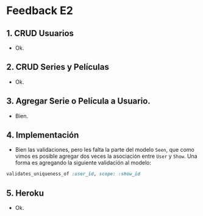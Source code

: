 # Feedback E2

## 1. CRUD Usuarios
- Ok.

## 2. CRUD Series y Películas
- Ok.

## 3. Agregar Serie o Película a Usuario.
- Bien.

## 4. Implementación
- Bien las validaciones, pero les falta la parte del modelo `Seen`, que como vimos es posible agregar dos veces la asociación entre `User` y `Show`. Una forma es agregando la siguiente validación al modelo:

```ruby
validates_uniqueness_of :user_id, scope: :show_id
```

## 5. Heroku
- Ok.
